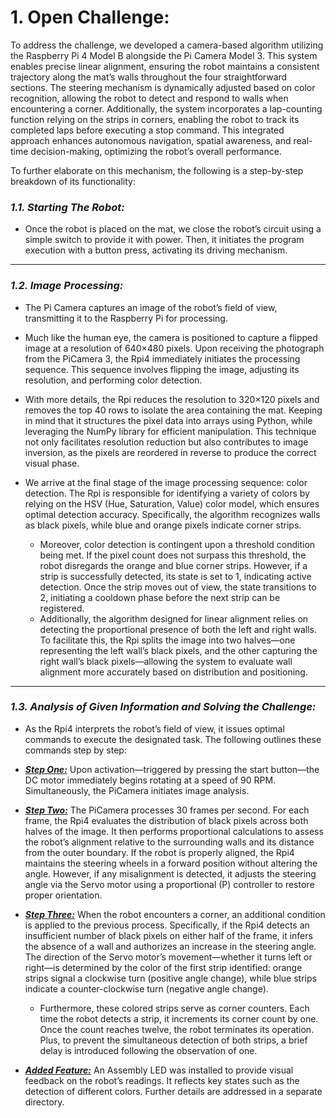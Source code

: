 # 1. Open Challenge: 

To address the challenge, we developed a camera-based algorithm utilizing the Raspberry Pi 4 Model B alongside the Pi Camera Model 3. This system enables precise linear alignment, ensuring the robot maintains a consistent trajectory along the mat’s walls throughout the four straightforward sections. The steering mechanism is dynamically adjusted based on color recognition, allowing the robot to detect and respond to walls when encountering a corner. Additionally, the system incorporates a lap-counting function relying on the strips in corners, enabling the robot to track its completed laps before executing a stop command. This integrated approach enhances autonomous navigation, spatial awareness, and real-time decision-making, optimizing the robot’s overall performance.

To further elaborate on this mechanism, the following is a step-by-step breakdown of its functionality:

### *__1.1.__ Starting The Robot:*
- Once the robot is placed on the mat, we close the robot’s circuit using a simple switch to provide it with power. Then, it initiates the program execution with a button press, activating its driving mechanism.
------
### *__1.2.__	Image Processing:*
- The Pi Camera captures an image of the robot’s field of view, transmitting it to the Raspberry Pi for processing.

- Much like the human eye, the camera is positioned to capture a flipped image at a resolution of 640×480 pixels. Upon receiving the photograph from the PiCamera 3, the Rpi4 immediately initiates the processing sequence. This sequence involves flipping the image, adjusting its resolution, and performing color detection.

- With more details, the Rpi reduces the resolution to 320×120 pixels and removes the top 40 rows to isolate the area containing the mat. Keeping in mind that it structures the pixel data into arrays using Python, while leveraging the NumPy library for efficient manipulation. This technique not only facilitates resolution reduction but also contributes to image inversion, as the pixels are reordered in reverse to produce the correct visual phase.

- We arrive at the final stage of the image processing sequence: color detection. The Rpi is responsible for identifying a variety of colors by relying on the HSV (Hue, Saturation, Value) color model, which ensures optimal detection accuracy. Specifically, the algorithm recognizes walls as black pixels, while blue and orange pixels indicate corner strips.
  
  - Moreover, color detection is contingent upon a threshold condition being met. If the pixel count does not surpass this threshold, the robot disregards the orange and blue corner strips. However, if a strip is successfully detected, its state is set to 1, indicating active detection. Once the strip moves out of view, the state transitions to 2, initiating a cooldown phase before the next strip can be registered.
  - Additionally, the algorithm designed for linear alignment relies on detecting the proportional presence of both the left and right walls. To facilitate this, the Rpi splits the image into two halves—one representing the left wall’s black pixels, and the other capturing the right wall’s black pixels—allowing the system to evaluate wall alignment more accurately based on distribution and positioning.
---
### *__1.3.__	Analysis of Given Information and Solving the Challenge:*
- As the Rpi4 interprets the robot’s field of view, it issues optimal commands to execute the designated task. The following outlines these commands step by step:

- <ins>*__Step One:__*</ins> Upon activation—triggered by pressing the start button—the DC motor immediately begins rotating at a speed of 90 RPM. Simultaneously, the PiCamera initiates image analysis.

- <ins>*__Step Two:__*</ins> The PiCamera processes 30 frames per second. For each frame, the Rpi4 evaluates the distribution of black pixels across both halves of the image. It then performs proportional calculations to assess the robot’s alignment relative to the surrounding walls and its distance from the outer boundary. If the robot is properly aligned, the Rpi4 maintains the steering wheels in a forward position without altering the angle. However, if any misalignment is detected, it adjusts the steering angle via the Servo motor using a proportional (P) controller to restore proper orientation.

- <ins>*__Step Three:__*</ins> When the robot encounters a corner, an additional condition is applied to the previous process. Specifically, if the Rpi4 detects an insufficient number of black pixels on either half of the frame, it infers the absence of a wall and authorizes an increase in the steering angle. The direction of the Servo motor’s movement—whether it turns left or right—is determined by the color of the first strip identified: orange strips signal a clockwise turn (positive angle change), while blue strips indicate a counter-clockwise turn (negative angle change).
  - Furthermore, these colored strips serve as corner counters. Each time the robot detects a strip, it increments its corner count by one. Once the count reaches twelve, the robot terminates its operation. Plus, to prevent the simultaneous detection of both strips, a brief delay is introduced following the observation of one.

- <ins>*__Added Feature:__*</ins> An Assembly LED was installed to provide visual feedback on the robot’s readings. It reflects key states such as the detection of different colors. Further details are addressed in a separate directory.

